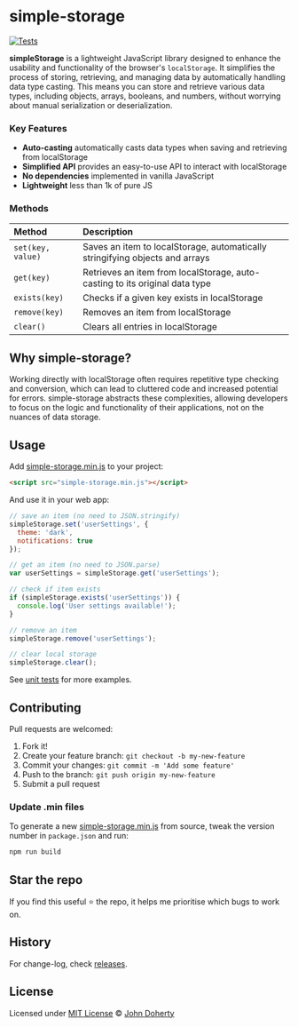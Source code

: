 # simple-storage

[![Tests](https://github.com/john-doherty/simple-storage/actions/workflows/ci.yml/badge.svg)](https://github.com/john-doherty/simple-storage/actions/workflows/ci.yml)

**simpleStorage** is a lightweight JavaScript library designed to enhance the usability and functionality of the browser's `localStorage`. It simplifies the process of storing, retrieving, and managing data by automatically handling data type casting. This means you can store and retrieve various data types, including objects, arrays, booleans, and numbers, without worrying about manual serialization or deserialization.

### Key Features
* **Auto-casting** automatically casts data types when saving and retrieving from localStorage
* **Simplified API** provides an easy-to-use API to interact with localStorage
* **No dependencies** implemented in vanilla JavaScript
* **Lightweight** less than 1k of pure JS

### Methods

Method            | Description
:-----------------|:----------------------------------------------------------------------------
`set(key, value)` | Saves an item to localStorage, automatically stringifying objects and arrays
`get(key)`        | Retrieves an item from localStorage, auto-casting to its original data type
`exists(key)`     | Checks if a given key exists in localStorage
`remove(key)`     | Removes an item from localStorage
`clear()`         | Clears all entries in localStorage

## Why simple-storage?

Working directly with localStorage often requires repetitive type checking and conversion, which can lead to cluttered code and increased potential for errors. simple-storage abstracts these complexities, allowing developers to focus on the logic and functionality of their applications, not on the nuances of data storage.

## Usage

Add [simple-storage.min.js](dist/simple-storage.min.js) to your project:

```html
<script src="simple-storage.min.js"></script>
```

And use it in your web app:

```js
// save an item (no need to JSON.stringify)
simpleStorage.set('userSettings', {
  theme: 'dark',
  notifications: true
});

// get an item (no need to JSON.parse)
var userSettings = simpleStorage.get('userSettings');

// check if item exists
if (simpleStorage.exists('userSettings')) {
  console.log('User settings available!');
}

// remove an item
simpleStorage.remove('userSettings');

// clear local storage
simpleStorage.clear();
```

See [unit tests](/tests/simple-storage-casting-spec.js) for more examples.

## Contributing

Pull requests are welcomed:

1. Fork it!
2. Create your feature branch: `git checkout -b my-new-feature`
3. Commit your changes: `git commit -m 'Add some feature'`
4. Push to the branch: `git push origin my-new-feature`
5. Submit a pull request

### Update .min files

To generate a new [simple-storage.min.js](dist/simple-storage.min.js) from source, tweak the version number in `package.json` and run:

```bash
npm run build
```

## Star the repo

If you find this useful ⭐ the repo, it helps me prioritise which bugs to work on.

## History

For change-log, check [releases](https://github.com/john-doherty/simple-storage/releases).

## License

Licensed under [MIT License](LICENSE) &copy; [John Doherty](https://twitter.com/mrJohnDoherty)